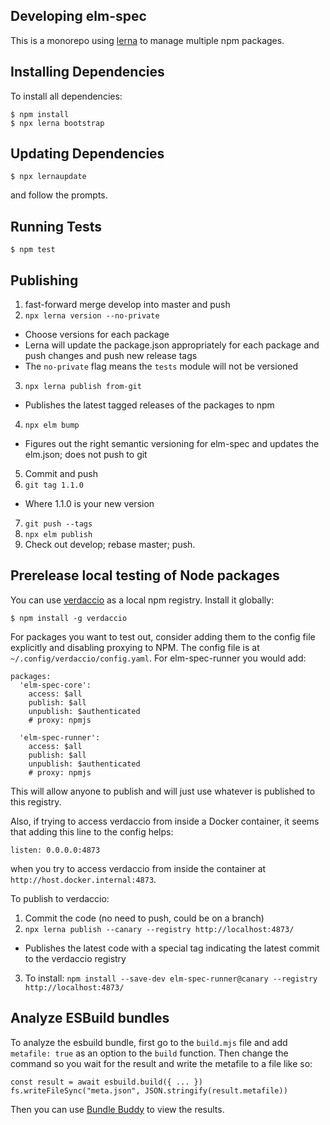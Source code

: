 ## Developing elm-spec

This is a monorepo using [lerna](https://lerna.js.org) to manage multiple npm packages.


## Installing Dependencies

To install all dependencies:

```
$ npm install
$ npx lerna bootstrap
```

## Updating Dependencies

```
$ npx lernaupdate
```

and follow the prompts.

## Running Tests

```
$ npm test
```

## Publishing

1. fast-forward merge develop into master and push
2. `npx lerna version --no-private`
  - Choose versions for each package
  - Lerna will update the package.json appropriately for each package and push changes and push new release tags
  - The `no-private` flag means the `tests` module will not be versioned
3. `npx lerna publish from-git`
  - Publishes the latest tagged releases of the packages to npm
4. `npx elm bump`
  - Figures out the right semantic versioning for elm-spec and updates the elm.json; does not push to git
5. Commit and push
6. `git tag 1.1.0`
  - Where 1.1.0 is your new version
7. `git push --tags`
8. `npx elm publish`
9. Check out develop; rebase master; push.


## Prerelease local testing of Node packages

You can use [verdaccio](https://verdaccio.org) as a local npm registry. Install it globally:

```
$ npm install -g verdaccio
```

For packages you want to test out, consider adding them to the config file explicitly and
disabling proxying to NPM. The config file is at `~/.config/verdaccio/config.yaml`. For elm-spec-runner
you would add:

```
packages:
  'elm-spec-core':
    access: $all
    publish: $all
    unpublish: $authenticated
    # proxy: npmjs

  'elm-spec-runner':
    access: $all
    publish: $all
    unpublish: $authenticated
    # proxy: npmjs
```

This will allow anyone to publish and will just use whatever is published to this registry.

Also, if trying to access verdaccio from inside a Docker container, it seems that adding this
line to the config helps:

```
listen: 0.0.0.0:4873
```

when you try to access verdaccio from inside the container at `http://host.docker.internal:4873`.

To publish to verdaccio:

1. Commit the code (no need to push, could be on a branch)
2. `npx lerna publish --canary --registry http://localhost:4873/`
- Publishes the latest code with a special tag indicating the latest commit to the verdaccio registry
3. To install: `npm install --save-dev elm-spec-runner@canary --registry http://localhost:4873/`


## Analyze ESBuild bundles

To analyze the esbuild bundle, first go to the `build.mjs` file and add `metafile: true`
as an option to the `build` function. Then change the command so you wait for the result
and write the metafile to a file like so:

```
const result = await esbuild.build({ ... })
fs.writeFileSync("meta.json", JSON.stringify(result.metafile))
```

Then you can use [Bundle Buddy](https://www.bundle-buddy.com) to view the results.